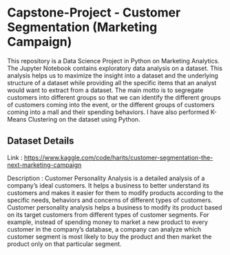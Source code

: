 # Capstone-Project - Customer Segmentation (Marketing Campaign)

This repository is a Data Science Project in Python on Marketing Analytics. The Jupyter Notebook contains exploratory data analysis on a dataset. This analysis helps us to maximize the insight into a dataset and the underlying structure of a dataset while providing all the specific items that an analyst would want to extract from a dataset. The main motto is to segregate customers into different groups so that we can identify the different groups of customers coming into the event, or the different groups of customers coming into a mall and their spending behaviors. I have also performed K-Means Clustering on the dataset using Python. 

## Dataset Details
Link : https://www.kaggle.com/code/harits/customer-segmentation-the-next-marketing-campaign 

Description : Customer Personality Analysis is a detailed analysis of a company’s ideal customers. It helps a business to better understand its customers and makes it easier for them to modify products according to the specific needs, behaviors and concerns of different types of customers. Customer personality analysis helps a business to modify its product based on its target customers from different types of customer segments. For example, instead of spending money to market a new product to every customer in the company’s database, a company can analyze which customer segment is most likely to buy the product and then market the product only on that particular segment.
